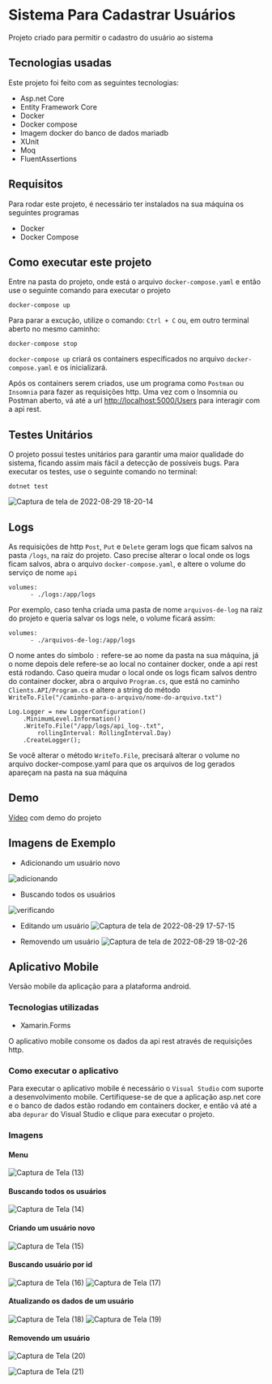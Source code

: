 # Sistema Para Cadastrar Usuários
Projeto criado para permitir o cadastro do usuário ao sistema

## Tecnologias usadas
Este projeto foi feito com as seguintes tecnologias:
- Asp.net Core
- Entity Framework Core
- Docker
- Docker compose
- Imagem docker do banco de dados mariadb
- XUnit
- Moq
- FluentAssertions


## Requisitos
Para rodar este projeto, é necessário ter instalados na sua máquina os seguintes programas
- Docker
- Docker Compose

## Como executar este projeto
Entre na pasta do projeto, onde está o arquivo `docker-compose.yaml` e então use o seguinte comando para executar o projeto
```
docker-compose up
```
Para parar a excução, utilize o comando:
`
Ctrl + C
`
ou, em outro terminal aberto no mesmo caminho:
```
docker-compose stop
```

`docker-compose up` criará os containers especificados no arquivo `docker-compose.yaml` e os inicializará.


Após os containers serem criados, use um programa como `Postman` ou `Insomnia` para fazer as requisições http.
Uma vez com o Insomnia ou Postman aberto, vá até a url [http://localhost:5000/Users](http://localhost:5000/Users) para interagir com a api rest.

## Testes Unitários
O projeto possui testes unitários para garantir uma maior qualidade do sistema, ficando assim mais fácil a detecção de possíveis bugs. Para executar os testes, use o seguinte comando no terminal:

```
dotnet test
```

![Captura de tela de 2022-08-29 18-20-14](https://user-images.githubusercontent.com/76739275/188008038-04d78f03-e14d-4553-857a-2a418d1b6c4b.png)


## Logs
As requisições de http `Post`, `Put` e `Delete` geram logs que ficam salvos na pasta `/logs`, na raiz do projeto.
Caso precise alterar o local onde os logs ficam salvos, abra o arquivo `docker-compose.yaml`, e altere o volume do serviço de nome `api`
```
volumes:
      - ./logs:/app/logs
```
Por exemplo, caso tenha criada uma pasta de nome `arquivos-de-log` na raiz do projeto e queria salvar os logs nele, o volume ficará assim:
```
volumes:
      - ./arquivos-de-log:/app/logs
```

O nome antes do símbolo `:` refere-se ao nome da pasta na sua máquina, já o nome depois dele refere-se ao local no container docker, onde a api rest está rodando.
Caso queira mudar o local onde os logs ficam salvos dentro do container docker, abra o arquivo `Program.cs`, que está no caminho `Clients.API/Program.cs` e altere a string do método `WriteTo.File("/caminho-para-o-arquivo/nome-do-arquivo.txt")`

```
Log.Logger = new LoggerConfiguration()
    .MinimumLevel.Information()
    .WriteTo.File("/app/logs/api_log-.txt",
        rollingInterval: RollingInterval.Day)
    .CreateLogger();

```
Se você alterar o método `WriteTo.File`, precisará alterar o volume no arquivo docker-compose.yaml para que os arquivos de log gerados apareçam na pasta na sua máquina

## Demo
[Vídeo](https://www.youtube.com/watch?v=5I7t0YMT5vk) com demo do projeto


## Imagens de Exemplo
- Adicionando um usuário novo


![adicionando](https://user-images.githubusercontent.com/76739275/188004200-e4406285-c0af-471a-a041-0189b85e74c9.png)

- Buscando todos os usuários 

![verificando](https://user-images.githubusercontent.com/76739275/188004348-049eb6e5-b8c6-40d5-bb5c-7706fc58b22b.png)

- Editando um usuário
![Captura de tela de 2022-08-29 17-57-15](https://user-images.githubusercontent.com/76739275/188004589-5e9b3a35-fcb4-4c14-90c7-b5326044b3de.png)

- Removendo um usuário
![Captura de tela de 2022-08-29 18-02-26](https://user-images.githubusercontent.com/76739275/188004719-fcd0a2f4-5f7f-4a74-8bf5-2ae6ff00b2d0.png)

## Aplicativo Mobile
Versão mobile da aplicação para a plataforma android.
### Tecnologias utilizadas
- Xamarin.Forms

O aplicativo mobile consome os dados da api rest através de requisições http.

### Como executar o aplicativo

Para executar o aplicativo mobile é necessário o `Visual Studio` com suporte a desenvolvimento mobile.
Certifiquese-se de que a aplicação asp.net core  e o banco de dados estão rodando em containers docker, e então vá até a aba `depurar` do Visual Studio e clique para executar o projeto.

### Imagens

#### Menu
![Captura de Tela (13)](https://user-images.githubusercontent.com/76739275/190729319-925ed63b-c8b5-4647-8dbc-1dd8f804c801.png)

#### Buscando todos os usuários
![Captura de Tela (14)](https://user-images.githubusercontent.com/76739275/190729371-1ff031d5-0f38-4de4-ac3d-b856e9f4ee93.png)

#### Criando um usuário novo
![Captura de Tela (15)](https://user-images.githubusercontent.com/76739275/190729484-93e93895-bc54-48d5-9e3d-24553c974aea.png)

#### Buscando usuário por id
![Captura de Tela (16)](https://user-images.githubusercontent.com/76739275/190729506-193528e2-c624-4424-bca3-1c0e78a5718d.png)
![Captura de Tela (17)](https://user-images.githubusercontent.com/76739275/190729571-122536ed-7b33-4c0e-a247-d3f1e6b153d2.png)

#### Atualizando os dados de um usuário
![Captura de Tela (18)](https://user-images.githubusercontent.com/76739275/190729585-57859ddf-3fb6-4fb2-a751-27f84fac09bf.png)
![Captura de Tela (19)](https://user-images.githubusercontent.com/76739275/190729649-9f55b7d0-8eaf-4450-83d7-3ad11a1d1b9b.png)


#### Removendo um usuário
![Captura de Tela (20)](https://user-images.githubusercontent.com/76739275/190729692-f12d1f16-5435-410e-915f-4e51ec74ce5b.png)

![Captura de Tela (21)](https://user-images.githubusercontent.com/76739275/190729703-ecb1c375-96ff-4ec4-9aa5-ad7a966efe2a.png)

